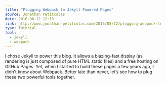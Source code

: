 ```yaml
---
title: "Plugging Webpack to Jekyll Powered Pages"
source: Jonathan Petitcolas
date: 2016-08-12 12:10
link: http://www.jonathan-petitcolas.com/2016/08/12/plugging-webpack-to-jekyll-powered-pages.html
type: Tutorial
tool:
  - jekyll
  - webpack
---
```

I chose Jekyll to power this blog. It allows a blazing-fast display (as rendering is just composed of pure HTML static files) and a free hosting on GitHub Pages. Yet, when I started to build these pages a few years ago, I didn’t know about Webpack. Better late than never, let’s see how to plug these two powerful tools together.





